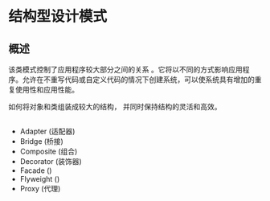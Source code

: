 # 结构型设计模式

## 概述
该类模式控制了应用程序较大部分之间的关系 。它将以不同的方式影响应用程序。允许在不重写代码或自定义代码的情况下创建系统，可以使系统具有增加的重复使用性和应用性能。

如何将对象和类组装成较大的结构， 并同时保持结构的灵活和高效。

##
- Adapter (适配器)
- Bridge (桥接)
- Composite (组合)
- Decorator (装饰器)
- Facade ()
- Flyweight ()
- Proxy (代理)